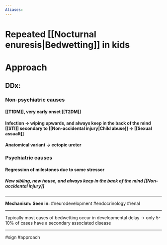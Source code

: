 ```yaml
---
Aliases:
---
```

# Repeated [[Nocturnal enuresis|Bedwetting]] in kids

# Approach
##

## DDx:
### Non-psychiatric causes
#### [[T1DM]], very early onset [[T2DM]]
#### Infection -> wiping upwards, and always keep in the back of the mind [[STI]] secondary to [[Non-accidental injury|Child abuse]] -> [[Sexual assualt]]
#### Anatomical variant -> ectopic ureter
### Psychiatric causes 
#### Regression of milestones due to some stressor
##### New sibling, new house, and always keep in the back of the mind [[Non-accidental injury]]

---
**Mechanism:**
**Seen in:** #neurodevelopment #endocrinology #renal 

---

Typically most cases of bedwetting occur in developmental delay → only 5-10% of cases have a secondary associated disease


---
#sign #approach 

